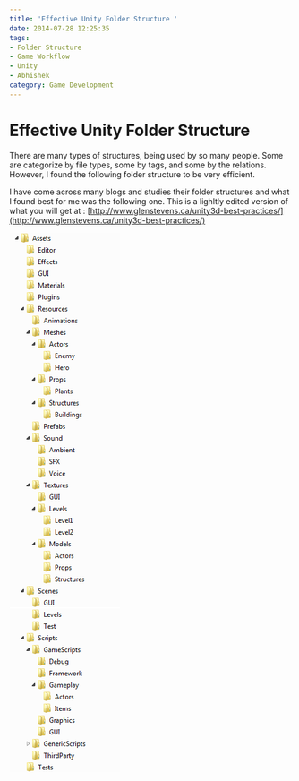 ```yaml
---
title: 'Effective Unity Folder Structure '
date: 2014-07-28 12:25:35
tags:
- Folder Structure
- Game Workflow
- Unity
- Abhishek
category: Game Development
---
```


# Effective Unity Folder Structure

There are many types of structures, being used by so many people. Some are categorize by file types, some by tags, and some by the relations. However, I found the following folder structure to be very efficient.

<!-- more -->

I have come across many blogs and studies their folder structures and what I found best for me was the following one. This is a lighltly edited version of what you will get at : [http://www.glenstevens.ca/unity3d-best-practices/](http://www.glenstevens.ca/unity3d-best-practices/)


![](/2014/07/28/Effective-Unity-Folder-Structure/Unity3d-Folder-Structure.png)